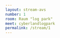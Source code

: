 ```yaml
---
layout: stream-avs
number: 1
room: Raum "log park"
meet: cyberlandlogpark
permalink: /stream/1
---
```

